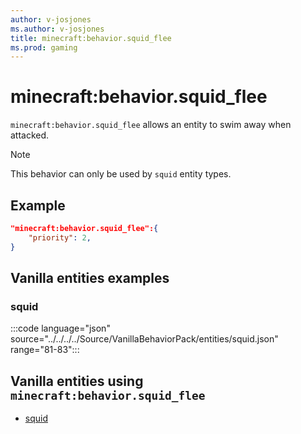 ```yaml
---
author: v-josjones
ms.author: v-josjones
title: minecraft:behavior.squid_flee
ms.prod: gaming
---
```


# minecraft:behavior.squid_flee

`minecraft:behavior.squid_flee` allows an entity to swim away when attacked.

> [!NOTE]
> This behavior can only be used by `squid` entity types.

## Example

```json
"minecraft:behavior.squid_flee":{
    "priority": 2,
}
```

## Vanilla entities examples

### squid

:::code language="json" source="../../../../Source/VanillaBehaviorPack/entities/squid.json" range="81-83":::

## Vanilla entities using `minecraft:behavior.squid_flee`

- [squid](../../../../Source/VanillaBehaviorPack_Snippets/entities/squid.md)
